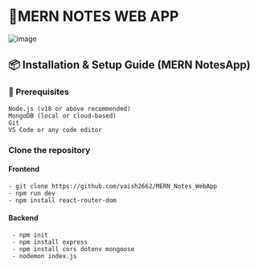 # 📝MERN NOTES WEB APP
![image](https://github.com/user-attachments/assets/29085af6-cda8-4d3f-bafb-092db26da6cd)

## 📦 Installation & Setup Guide (MERN NotesApp)
### 🔧 Prerequisites
    Node.js (v18 or above recommended)
    MongoDB (local or cloud-based)
    Git
    VS Code or any code editor

### Clone the repository
 #### Frontend
    - git clone https://github.com/vaish2662/MERN_Notes_WebApp
    - npm run dev
    - npm install react-router-dom
 #### Backend
     - npm init 
     - npm install express
     - npm install cors dotenv mongoose
     - nodemon index.js
